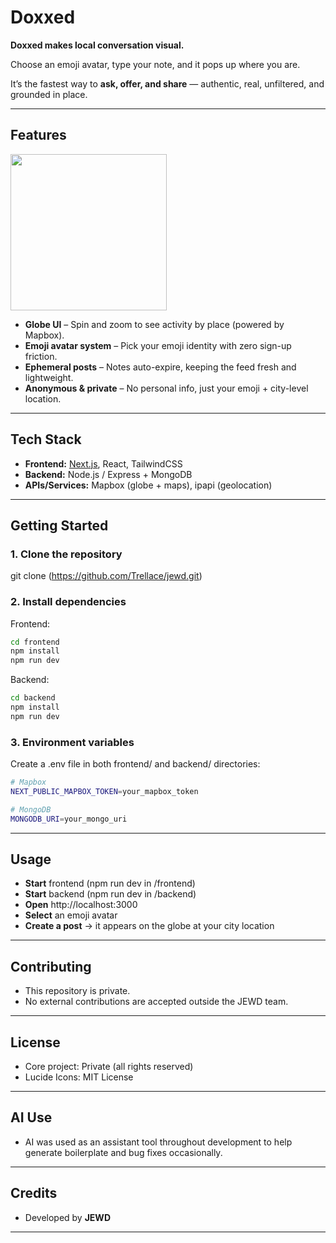 # Doxxed 

**Doxxed makes local conversation visual.**  

Choose an emoji avatar, type your note, and it pops up where you are.

It’s the fastest way to **ask, offer, and share** — authentic, real, unfiltered, and grounded in place.

---

## Features



<img src="https://github.com/user-attachments/assets/97119943-f245-4c51-b25b-fe48b8fd060a" width="250" height="250"/>



-  **Globe UI** – Spin and zoom to see activity by place (powered by Mapbox).
-  **Emoji avatar system** – Pick your emoji identity with zero sign-up friction.
-  **Ephemeral posts** – Notes auto-expire, keeping the feed fresh and lightweight.
-  **Anonymous & private** – No personal info, just your emoji + city-level location.

---

## Tech Stack
- **Frontend:** [Next.js](https://nextjs.org/), React, TailwindCSS
- **Backend:** Node.js / Express + MongoDB
- **APIs/Services:** Mapbox (globe + maps), ipapi (geolocation)

---

## Getting Started

### 1. Clone the repository

git clone (https://github.com/Trellace/jewd.git)

### 2. Install dependencies
Frontend:

```bash
cd frontend
npm install
npm run dev
```
Backend:
```bash
cd backend
npm install
npm run dev
```
### 3. Environment variables
Create a .env file in both frontend/ and backend/ directories:

```bash
# Mapbox
NEXT_PUBLIC_MAPBOX_TOKEN=your_mapbox_token

# MongoDB
MONGODB_URI=your_mongo_uri
```
---

## Usage
- **Start** frontend (npm run dev in /frontend)
- **Start** backend (npm run dev in /backend)
- **Open** http://localhost:3000
- **Select** an emoji avatar
- **Create a post** → it appears on the globe at your city location

---

## Contributing
- This repository is private.
- No external contributions are accepted outside the JEWD team.

---

## License
- Core project: Private (all rights reserved)
- Lucide Icons: MIT License

---

## AI Use
- AI was used as an assistant tool throughout development to help generate boilerplate and bug fixes occasionally.

---

## Credits
- Developed by **JEWD**

---
